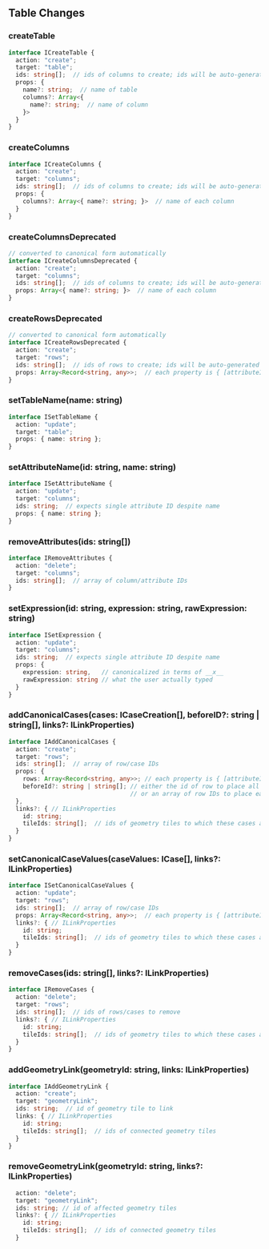 ## Table Changes

### createTable
```typescript
interface ICreateTable {
  action: "create";
  target: "table";
  ids: string[];  // ids of columns to create; ids will be auto-generated if not provided
  props: {
    name?: string;  // name of table
    columns?: Array<{
      name?: string;  // name of column
    }>
  }
}
```

### createColumns
```typescript
interface ICreateColumns {
  action: "create";
  target: "columns";
  ids: string[];  // ids of columns to create; ids will be auto-generated if not provided
  props: {
    columns?: Array<{ name?: string; }>  // name of each column
  }
}
```

### createColumnsDeprecated
```typescript
// converted to canonical form automatically
interface ICreateColumnsDeprecated {
  action: "create";
  target: "columns";
  ids: string[];  // ids of columns to create; ids will be auto-generated if not provided
  props: Array<{ name?: string; }>  // name of each column
}
```

### createRowsDeprecated
```typescript
// converted to canonical form automatically
interface ICreateRowsDeprecated {
  action: "create";
  target: "rows";
  ids: string[];  // ids of rows to create; ids will be auto-generated if not provided
  props: Array<Record<string, any>>;  // each property is { [attributeID]: attributeValue }
}
```

### setTableName(name: string)
```typescript
interface ISetTableName {
  action: "update";
  target: "table";
  props: { name: string };
}
```

### setAttributeName(id: string, name: string)
```typescript
interface ISetAttributeName {
  action: "update";
  target: "columns";
  ids: string;  // expects single attribute ID despite name
  props: { name: string };
}
```

### removeAttributes(ids: string[])
```typescript
interface IRemoveAttributes {
  action: "delete";
  target: "columns";
  ids: string[];  // array of column/attribute IDs
}
```

### setExpression(id: string, expression: string, rawExpression: string)
```typescript
interface ISetExpression {
  action: "update";
  target: "columns";
  ids: string;  // expects single attribute ID despite name
  props: {
    expression: string,   // canonicalized in terms of __x__
    rawExpression: string // what the user actually typed
  }
}
```

### addCanonicalCases(cases: ICaseCreation[], beforeID?: string | string[], links?: ILinkProperties)
```typescript
interface IAddCanonicalCases {
  action: "create";
  target: "rows";
  ids: string[];  // array of row/case IDs
  props: {
    rows: Array<Record<string, any>>; // each property is { [attributeID]: attributeValue }
    beforeId?: string | string[]; // either the id of row to place all new rows before
                                  // or an array of row IDs to place each new row before
  },
  links?: { // ILinkProperties
    id: string;
    tileIds: string[];  // ids of geometry tiles to which these cases are connected
  }
}
```

### setCanonicalCaseValues(caseValues: ICase[], links?: ILinkProperties)
```typescript
interface ISetCanonicalCaseValues {
  action: "update";
  target: "rows";
  ids: string[];  // array of row/case IDs
  props: Array<Record<string, any>>;  // each property is { [attributeID]: attributeValue }
  links?: { // ILinkProperties
    id: string;
    tileIds: string[];  // ids of geometry tiles to which these cases are connected
  }
}
```

### removeCases(ids: string[], links?: ILinkProperties)
```typescript
interface IRemoveCases {
  action: "delete";
  target: "rows";
  ids: string[];  // ids of rows/cases to remove
  links?: { // ILinkProperties
    id: string;
    tileIds: string[];  // ids of geometry tiles to which these cases are connected
  }
}
```

### addGeometryLink(geometryId: string, links: ILinkProperties)
```typescript
interface IAddGeometryLink {
  action: "create";
  target: "geometryLink";
  ids: string;  // id of geometry tile to link
  links: { // ILinkProperties
    id: string;
    tileIds: string[];  // ids of connected geometry tiles
  }
}
```

### removeGeometryLink(geometryId: string, links?: ILinkProperties)
```typescript
  action: "delete";
  target: "geometryLink";
  ids: string; // id of affected geometry tiles
  links?: { // ILinkProperties
    id: string;
    tileIds: string[];  // ids of connected geometry tiles
  }
```
